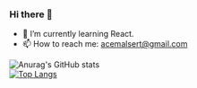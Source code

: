 ### Hi there 👋


- 🌱 I’m currently learning React.
- 📫 How to reach me: acemalsert@gmail.com

![Anurag's GitHub stats](https://github-readme-stats.vercel.app/api?username=acemalsert&show_icons=true&theme=radical)
<br>
[![Top Langs](https://github-readme-stats.vercel.app/api/top-langs/?username=acemalsert)](https://github.com/acemalsert/github-readme-stats)



